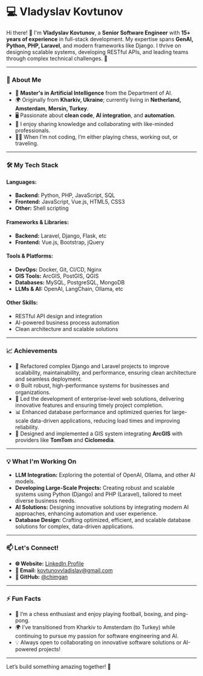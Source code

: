 # 💻 Vladyslav Kovtunov

Hi there! 👋 I'm **Vladyslav Kovtunov**, a **Senior Software Engineer** with **15+ years of experience** in full-stack development. My expertise spans **GenAI, Python, PHP, Laravel**, and modern frameworks like Django. I thrive on designing scalable systems, developing RESTful APIs, and leading teams through complex technical challenges. 🚀

---

### 🌟 About Me
- 🧠 **Master's in Artificial Intelligence** from the Department of AI.
- 🌍 Originally from **Kharkiv, Ukraine**; currently living in **Netherland, Amsterdam**, **Mersin, Turkey**.
- 🖥 Passionate about **clean code**, **AI integration**, and **automation**.
- 🤝 I enjoy sharing knowledge and collaborating with like-minded professionals.
- 🏋️‍♂️ When I’m not coding, I’m either playing chess, working out, or traveling.

---

### 🛠️ My Tech Stack
#### Languages:
- **Backend:** Python, PHP, JavaScript, SQL
- **Frontend:** JavaScript, Vue.js, HTML5, CSS3
- **Other:** Shell scripting

#### Frameworks & Libraries:
- **Backend:** Laravel, Django, Flask, etc
- **Frontend:** Vue.js, Bootstrap, jQuery

#### Tools & Platforms:
- **DevOps:** Docker, Git, CI/CD, Nginx
- **GIS Tools:** ArcGIS, PostGIS, QGIS
- **Databases:** MySQL, PostgreSQL, MongoDB
- **LLMs & AI:** OpenAI, LangChain, Ollama, etc

#### Other Skills:
- RESTful API design and integration
- AI-powered business process automation
- Clean architecture and scalable solutions

---

### 📈 Achievements
- 🔧 Refactored complex Django and Laravel projects to improve scalability, maintainability, and performance, ensuring clean architecture and seamless deployment.
- 🌐 Built robust, high-performance systems for businesses and organizations.
- 🤝 Led the development of enterprise-level web solutions, delivering innovative features and ensuring timely project completion.
- 📊 Enhanced database performance and optimized queries for large-scale data-driven applications, reducing load times and improving reliability.
- 🌟 Designed and implemented a GIS system integrating **ArcGIS** with providers like **TomTom** and **Ciclomedia**.

---

### 💡 What I'm Working On
- **LLM Integration:** Exploring the potential of OpenAI, Ollama, and other AI models. 
- **Developing Large-Scale Projects:** Creating robust and scalable systems using Python (Django) and PHP (Laravel), tailored to meet diverse business needs.
- **AI Solutions:** Designing innovative solutions by integrating modern AI approaches, enhancing automation and user experience.
- **Database Design:** Crafting optimized, efficient, and scalable database solutions for complex, data-driven applications.

---

### 📫 Let's Connect!
- **🌐 Website:** [LinkedIn Profile](https://www.linkedin.com/in/vladyslav-kovtunov-62b70038/)
- **📧 Email:** kovtunovvladislav@gmail.com
- **🐙 GitHub:** [@chimgan](https://github.com/chimgan)

---

### ⚡ Fun Facts
- 🏅 I’m a chess enthusiast and enjoy playing football, boxing, and ping-pong.
- 🌍 I’ve transitioned from Kharkiv to Amsterdam (to Turkey) while continuing to pursue my passion for software engineering and AI.
- 💡 Always open to collaborating on innovative software solutions or AI-powered projects!

---

Let’s build something amazing together! 🚀
